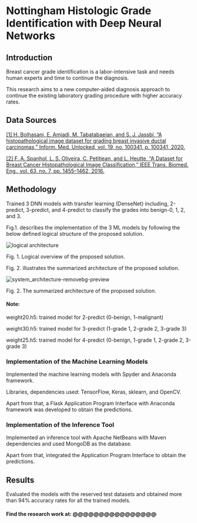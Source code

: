 # Nottingham Histologic Grade Identification with Deep Neural Networks

## Introduction

Breast cancer grade identification is a labor-intensive task and needs human experts and time to continue the diagnosis.

This research aims to a new computer-aided diagnosis approach to continue the existing laboratory grading procedure with higher accuracy rates.

## Data Sources

[[1] H. Bolhasani, E. Amjadi, M. Tabatabaeian, and S. J. Jassbi, “A histopathological image dataset for grading breast invasive ductal carcinomas,” Inform. Med. Unlocked, vol. 19, no. 100341, p. 100341, 2020.](https://www.sciencedirect.com/science/article/pii/S2352914820300757)

[[2] F. A. Spanhol, L. S. Oliveira, C. Petitjean, and L. Heutte, “A Dataset for Breast Cancer Histopathological Image Classification,” IEEE Trans. Biomed. Eng., vol. 63, no. 7, pp. 1455–1462, 2016.](https://ieeexplore.ieee.org/abstract/document/7312934)

## Methodology

Trained 3 DNN models with transfer learning (DenseNet) including, 2-predict, 3-predict, and
4-predict to classify the grades into benign-0, 1, 2, and 3.

Fig.1. describes the implementation of the 3 ML models by following the below defined logical structure of the proposed solution.

![logical architecture](https://user-images.githubusercontent.com/65106674/149619799-6d198596-98bf-45ca-a1c4-2d73ffe929a1.png)

Fig. 1. Logical overview of the proposed solution.

Fig. 2. illustrates the summarized architecture of the proposed solution.

![system_architecture-removebg-preview](https://user-images.githubusercontent.com/65106674/149620159-9b2d1360-416d-4917-ad1a-631e110adaf3.png)

Fig. 2. The summarized architecture of the proposed solution.

#### Note:

weight20.h5: trained model for 2-predict (0-benign, 1-malignant)

weight30.h5: trained model for 3-predict (1-grade 1, 2-grade 2, 3-grade 3)

weight25.h5: trained model for 4-predict (0-benign, 1-grade 1, 2-grade 2, 3-grade 3)

### Implementation of the Machine Learning Models

Implemented the machine learning models  with
Spyder and Anaconda framework.

Libraries, dependencies used:  TensorFlow, Keras,
sklearn, and OpenCV.

Apart from that, a Flask Application Program
Interface with Anaconda framework was developed to
obtain the predictions.

### Implementation of the Inference Tool

Implemented an inference tool with Apache NetBeans with
Maven dependencies and used MongoDB as the
database.

Apart from that, integrated the Application Program Interface
to obtain the predictions.

## Results

Evaluated the models with the reserved test datasets and obtained more than 94% accuracy rates for all the trained models.

#### Find the research work at: @@@@@@@@@@@@@@@@



